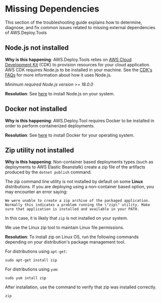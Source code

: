 
# Missing Dependencies
This section of the troubleshooting guide explains how to determine, diagnose, and fix common issues related to missing external dependencies of AWS.Deploy.Tools

## Node.js not installed

**Why is this happening**: AWS.Deploy.Tools relies on [AWS Cloud Development Kit](https://aws.amazon.com/cdk/) (CDK) to provision resources for your cloud application. AWS CDK requires Node.js to be installed in your machine. See the  [CDK's FAQs](https://aws.amazon.com/cdk/faqs/) for more information about how it uses Node.js.

*Minimum required Node.js version >= 18.0.0*

**Resolution**: See [here](https://nodejs.org/en/download/) to install Node.js on your system.

## Docker not installed
**Why is this happening**: AWS.Deploy.Tool requires Docker to be installed in order to perform containerized deployments.

**Resolution**: See [here](https://docs.docker.com/get-docker/) to install Docker for your operating system.

## Zip utility not installed
**Why is this happening**: Non-container based deployments types (such as deployments to AWS Elastic Beanstalk) create a zip file of the artifacts produced by the `dotnet publish` command.

The zip command line utility is not installed by default on some **Linux** distributions. If you are deploying using a non-container based option, you may encounter an error saying:
```
We were unable to create a zip archive of the packaged application.
Normally this indicates a problem running the \"zip\" utility. Make sure that application is installed and available in your PATH.
```
In this case, it is likely that `zip` is not installed on your system.

We use the Linux zip tool to maintain Linux file permissions.

**Resolution**: To install zip on Linux OS, run the following commands depending on your distribution's package management tool.

For distributions using `apt-get`:
```
sudo apt-get install zip
```

For distributions using `yum`:
```
sudo yum intall zip
```

After installation, use the command to verify that zip was installed correctly.
```
zip
```